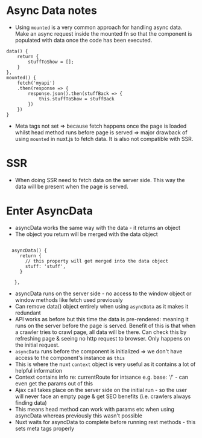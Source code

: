 # Async Data notes

* Using `mounted` is a very common approach for handling async data. Make an async request inside the mounted fn so that the component is populated with data once the code has been executed.

```
data() {
    return {
        stuffToShow = [];
    }
},
mounted() {
    fetch('myapi')
    .then(response => {
        response.json().then(stuffBack => {
            this.stuffToShow = stuffBack
        })
    })
}
```

* Meta tags not set => because fetch happens once the page is loaded whilst head method runs before page is served => major drawback of using `mounted` in nuxt.js to fetch data. It is also not compatible with SSR.


# SSR
* When doing SSR need to fetch data on the server side. This way the data will be present when the page is served.

# Enter AsyncData
* asyncData works the same way with the data - it returns an object
* The object you return will be merged with the data object

```

  asyncData() {
     return {
       // this property will get merged into the data object 
       stuff: 'stuff',
     }

   },

   ```
* asyncData runs on the server side - no access  to the window object or window methods like fetch used previously
* Can remove data() object entirely when using `asyncData` as it makes it redundant
* API works as before but this time the data is pre-rendered: meaning it runs on the server before the page is served. Benefit of this is that when a crawler tries to crawl page, all data will be there. Can check this by refreshing page & seeing no http request to browser. Only happens on the initial request.
* `asyncData` runs before the component is initialized => we don't have access to the component's instance as `this`
* This is where the nuxt `context` object is very useful as it contains a lot of helpful information
* Context contains info re: currentRoute for intsance e.g.  base: '/' - can even get the params out of this
* Ajax call takes place on the server side on the initial run - so the user will never face an empty page & get SEO benefits (i.e. crawlers always finding data)
* This means head method can work with params etc when using asyncData whereas previously this wasn't possible
* Nuxt waits for asyncData to complete before running rest methods - this sets meta tags properly